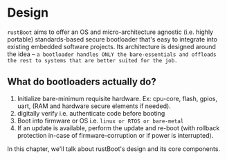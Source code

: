 # Design

`rustBoot` aims to offer an OS and micro-architecture agnostic (i.e. highly portable) standards-based secure bootloader that's easy to integrate into existing embedded software projects. Its architecture is designed around the idea – `a bootloader handles ONLY the bare-essentials and offloads the rest to systems that are better suited for the job.` 

## What do bootloaders actually do?

1. Initialize bare-minimum requisite hardware. Ex: cpu-core, flash, gpios, uart, (RAM and hardware secure elements if needed).
2. digitally verify i.e. authenticate code before booting
3. Boot into firmware or OS i.e. `linux or RTOS or bare-metal`
4. If an update is available, perform the update and re-boot (with rollback protection in-case of firmware-corruption or if power is interrupted).

In this chapter, we'll talk about rustBoot's design and its core components.